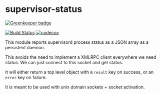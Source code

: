 # supervisor-status

[![Greenkeeper badge](https://badges.greenkeeper.io/intel-hpdd/supervisor-status.svg)](https://greenkeeper.io/)

[![Build Status](https://travis-ci.org/intel-hpdd/supervisor-status.svg?branch=master)](https://travis-ci.org/intel-hpdd/supervisor-status)
[![codecov](https://codecov.io/gh/intel-hpdd/supervisor-status/branch/master/graph/badge.svg)](https://codecov.io/gh/intel-hpdd/supervisor-status)

This module reports supervisord process status as a JSON array as a persistent daemon.

This avoids the need to implement a XMLRPC client everywhere we need status. We can just
connect to this socket and get status.

It will either return a top level object with a `result` key on success, or an `error` key
on failure.

It is meant to be used with unix domain sockets + socket activation.
